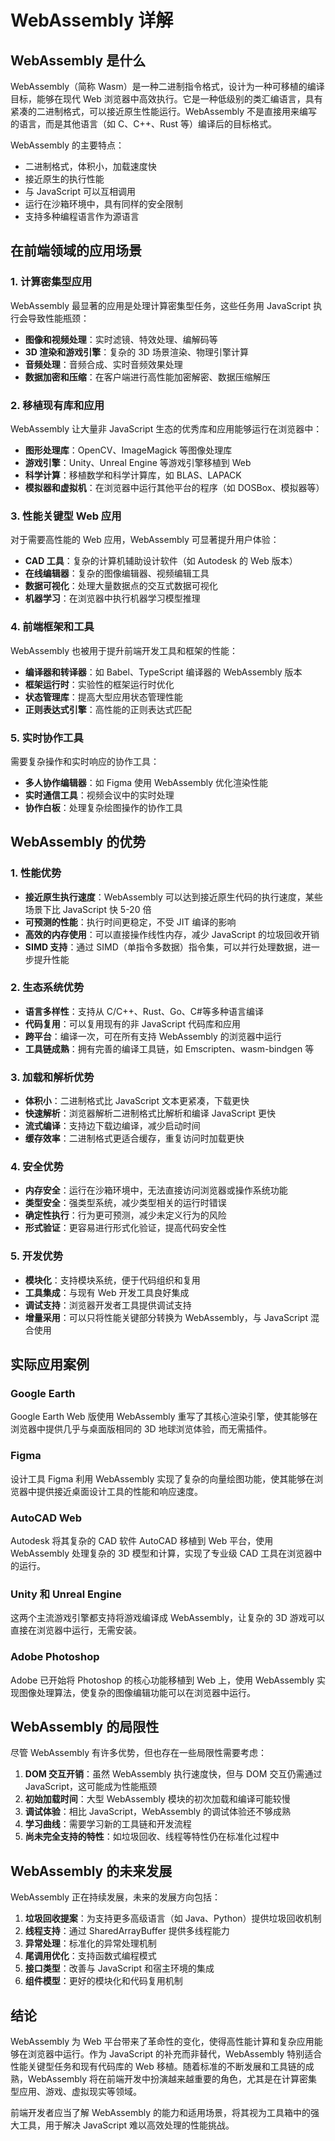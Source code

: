 # WebAssembly 详解

## WebAssembly 是什么

WebAssembly（简称 Wasm）是一种二进制指令格式，设计为一种可移植的编译目标，能够在现代 Web 浏览器中高效执行。它是一种低级别的类汇编语言，具有紧凑的二进制格式，可以接近原生性能运行。WebAssembly 不是直接用来编写的语言，而是其他语言（如 C、C++、Rust 等）编译后的目标格式。

WebAssembly 的主要特点：

- 二进制格式，体积小，加载速度快
- 接近原生的执行性能
- 与 JavaScript 可以互相调用
- 运行在沙箱环境中，具有同样的安全限制
- 支持多种编程语言作为源语言

## 在前端领域的应用场景

### 1. 计算密集型应用

WebAssembly 最显著的应用是处理计算密集型任务，这些任务用 JavaScript 执行会导致性能瓶颈：

- **图像和视频处理**：实时滤镜、特效处理、编解码等
- **3D 渲染和游戏引擎**：复杂的 3D 场景渲染、物理引擎计算
- **音频处理**：音频合成、实时音频效果处理
- **数据加密和压缩**：在客户端进行高性能加密解密、数据压缩解压

### 2. 移植现有库和应用

WebAssembly 让大量非 JavaScript 生态的优秀库和应用能够运行在浏览器中：

- **图形处理库**：OpenCV、ImageMagick 等图像处理库
- **游戏引擎**：Unity、Unreal Engine 等游戏引擎移植到 Web
- **科学计算**：移植数学和科学计算库，如 BLAS、LAPACK
- **模拟器和虚拟机**：在浏览器中运行其他平台的程序（如 DOSBox、模拟器等）

### 3. 性能关键型 Web 应用

对于需要高性能的 Web 应用，WebAssembly 可显著提升用户体验：

- **CAD 工具**：复杂的计算机辅助设计软件（如 Autodesk 的 Web 版本）
- **在线编辑器**：复杂的图像编辑器、视频编辑工具
- **数据可视化**：处理大量数据点的交互式数据可视化
- **机器学习**：在浏览器中执行机器学习模型推理

### 4. 前端框架和工具

WebAssembly 也被用于提升前端开发工具和框架的性能：

- **编译器和转译器**：如 Babel、TypeScript 编译器的 WebAssembly 版本
- **框架运行时**：实验性的框架运行时优化
- **状态管理库**：提高大型应用状态管理性能
- **正则表达式引擎**：高性能的正则表达式匹配

### 5. 实时协作工具

需要复杂操作和实时响应的协作工具：

- **多人协作编辑器**：如 Figma 使用 WebAssembly 优化渲染性能
- **实时通信工具**：视频会议中的实时处理
- **协作白板**：处理复杂绘图操作的协作工具

## WebAssembly 的优势

### 1. 性能优势

- **接近原生执行速度**：WebAssembly 可以达到接近原生代码的执行速度，某些场景下比 JavaScript 快 5-20 倍
- **可预测的性能**：执行时间更稳定，不受 JIT 编译的影响
- **高效的内存使用**：可以直接操作线性内存，减少 JavaScript 的垃圾回收开销
- **SIMD 支持**：通过 SIMD（单指令多数据）指令集，可以并行处理数据，进一步提升性能

### 2. 生态系统优势

- **语言多样性**：支持从 C/C++、Rust、Go、C#等多种语言编译
- **代码复用**：可以复用现有的非 JavaScript 代码库和应用
- **跨平台**：编译一次，可在所有支持 WebAssembly 的浏览器中运行
- **工具链成熟**：拥有完善的编译工具链，如 Emscripten、wasm-bindgen 等

### 3. 加载和解析优势

- **体积小**：二进制格式比 JavaScript 文本更紧凑，下载更快
- **快速解析**：浏览器解析二进制格式比解析和编译 JavaScript 更快
- **流式编译**：支持边下载边编译，减少启动时间
- **缓存效率**：二进制格式更适合缓存，重复访问时加载更快

### 4. 安全优势

- **内存安全**：运行在沙箱环境中，无法直接访问浏览器或操作系统功能
- **类型安全**：强类型系统，减少类型相关的运行时错误
- **确定性执行**：行为更可预测，减少未定义行为的风险
- **形式验证**：更容易进行形式化验证，提高代码安全性

### 5. 开发优势

- **模块化**：支持模块系统，便于代码组织和复用
- **工具集成**：与现有 Web 开发工具良好集成
- **调试支持**：浏览器开发者工具提供调试支持
- **增量采用**：可以只将性能关键部分转换为 WebAssembly，与 JavaScript 混合使用

## 实际应用案例

### Google Earth

Google Earth Web 版使用 WebAssembly 重写了其核心渲染引擎，使其能够在浏览器中提供几乎与桌面版相同的 3D 地球浏览体验，而无需插件。

### Figma

设计工具 Figma 利用 WebAssembly 实现了复杂的向量绘图功能，使其能够在浏览器中提供接近桌面设计工具的性能和响应速度。

### AutoCAD Web

Autodesk 将其复杂的 CAD 软件 AutoCAD 移植到 Web 平台，使用 WebAssembly 处理复杂的 3D 模型和计算，实现了专业级 CAD 工具在浏览器中的运行。

### Unity 和 Unreal Engine

这两个主流游戏引擎都支持将游戏编译成 WebAssembly，让复杂的 3D 游戏可以直接在浏览器中运行，无需安装。

### Adobe Photoshop

Adobe 已开始将 Photoshop 的核心功能移植到 Web 上，使用 WebAssembly 实现图像处理算法，使复杂的图像编辑功能可以在浏览器中运行。

## WebAssembly 的局限性

尽管 WebAssembly 有许多优势，但也存在一些局限性需要考虑：

1. **DOM 交互开销**：虽然 WebAssembly 执行速度快，但与 DOM 交互仍需通过 JavaScript，这可能成为性能瓶颈
2. **初始加载时间**：大型 WebAssembly 模块的初次加载和编译可能较慢
3. **调试体验**：相比 JavaScript，WebAssembly 的调试体验还不够成熟
4. **学习曲线**：需要学习新的工具链和开发流程
5. **尚未完全支持的特性**：如垃圾回收、线程等特性仍在标准化过程中

## WebAssembly 的未来发展

WebAssembly 正在持续发展，未来的发展方向包括：

1. **垃圾回收提案**：为支持更多高级语言（如 Java、Python）提供垃圾回收机制
2. **线程支持**：通过 SharedArrayBuffer 提供多线程能力
3. **异常处理**：标准化的异常处理机制
4. **尾调用优化**：支持函数式编程模式
5. **接口类型**：改善与 JavaScript 和宿主环境的集成
6. **组件模型**：更好的模块化和代码复用机制

## 结论

WebAssembly 为 Web 平台带来了革命性的变化，使得高性能计算和复杂应用能够在浏览器中运行。作为 JavaScript 的补充而非替代，WebAssembly 特别适合性能关键型任务和现有代码库的 Web 移植。随着标准的不断发展和工具链的成熟，WebAssembly 将在前端开发中扮演越来越重要的角色，尤其是在计算密集型应用、游戏、虚拟现实等领域。

前端开发者应当了解 WebAssembly 的能力和适用场景，将其视为工具箱中的强大工具，用于解决 JavaScript 难以高效处理的性能挑战。
